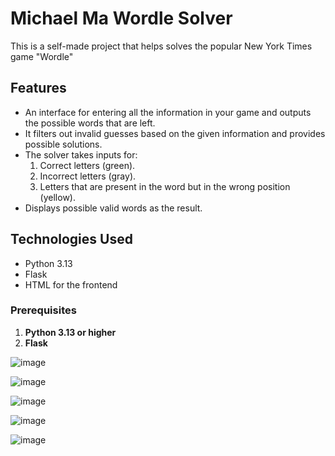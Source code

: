 # Michael Ma Wordle Solver

This is a self-made project that helps solves the popular New York Times game "Wordle"

## Features
- An interface for entering all the information in your game and outputs the possible words that are left.
- It filters out invalid guesses based on the given information and provides possible solutions.
- The solver takes inputs for:
  1. Correct letters (green).
  2. Incorrect letters (gray).
  3. Letters that are present in the word but in the wrong position (yellow).
- Displays possible valid words as the result.

## Technologies Used
- Python 3.13
- Flask 
- HTML for the frontend


### Prerequisites
1. **Python 3.13 or higher**
2. **Flask**

![image](https://github.com/user-attachments/assets/9cfe727b-f3ad-4e7b-a2a2-207cc49e08a0)

![image](https://github.com/user-attachments/assets/e16774e7-8fcf-4685-9129-c661d09f5f6f)

![image](https://github.com/user-attachments/assets/458d5786-bea9-418a-8225-142fb7103be5)

![image](https://github.com/user-attachments/assets/cea79afc-232d-40a6-8857-675e9c208bf6)

![image](https://github.com/user-attachments/assets/60137192-72b9-4b93-8588-2d30fa1f07f7)

